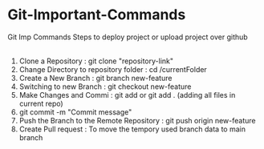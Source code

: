 # Git-Important-Commands
Git Imp Commands
Steps to deploy project or upload project over github
<br><br>
1. Clone a Repository : git clone "repository-link"
2. Change Directory to repository folder : cd /currentFolder
3. Create a New Branch : git branch new-feature
4. Switching to new Branch : git checkout new-feature
5. Make Changes and Commi : git add <filename> or git add . (adding all files in current repo)
6. git commit -m "Commit message"
7. Push the Branch to the Remote Repository : git push origin new-feature
8. Create Pull request : To move the tempory used branch data to main branch
   




